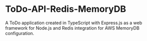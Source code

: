 # ToDo-API-Redis-MemoryDB
A ToDo application created in TypeScript with Express.js as a web framework for Node.js and Redis integration for AWS MemoryDB configuration. 
